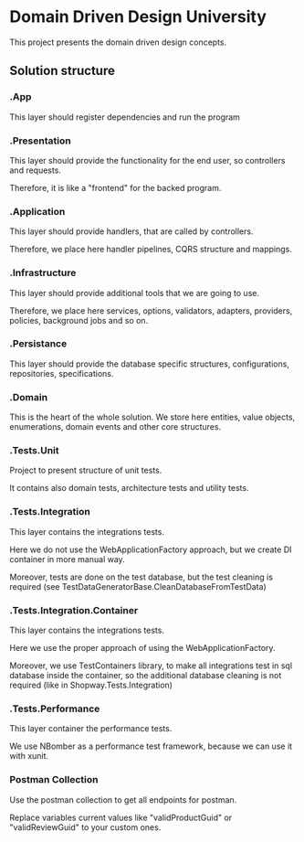 # Domain Driven Design University

This project presents the domain driven design concepts.

## Solution structure

### .App

This layer should register dependencies and run the program

### .Presentation

This layer should provide the functionality for the end user, so controllers and requests. 

Therefore, it is like a "frontend" for the backed program.

### .Application

This layer should provide handlers, that are called by controllers. 

Therefore, we place here handler pipelines, CQRS structure and mappings.

### .Infrastructure

This layer should provide additional tools that we are going to use.

Therefore, we place here services, options, validators, adapters, providers, policies, background jobs and so on.

### .Persistance

This layer should provide the database specific structures, configurations, repositories, specifications.

### .Domain

This is the heart of the whole solution. We store here entities, value objects, enumerations, domain events and other core structures.

### .Tests.Unit

Project to present structure of unit tests.

It contains also domain tests, architecture tests and utility tests.

### .Tests.Integration

This layer contains the integrations tests. 

Here we do not use the WebApplicationFactory approach, but we create DI container in more manual way.

Moreover, tests are done on the test database, but the test cleaning is required (see TestDataGeneratorBase.CleanDatabaseFromTestData)

### .Tests.Integration.Container

This layer contains the integrations tests. 

Here we use the proper approach of using the WebApplicationFactory.

Moreover, we use TestContainers library, to make all integrations test in sql database inside the container, so the additional database cleaning is not required (like in Shopway.Tests.Integration)

### .Tests.Performance

This layer container the performance tests.

We use NBomber as a performance test framework, because we can use it with xunit.

### Postman Collection

Use the postman collection to get all endpoints for postman. 

Replace variables current values like "validProductGuid" or "validReviewGuid" to your custom ones.
